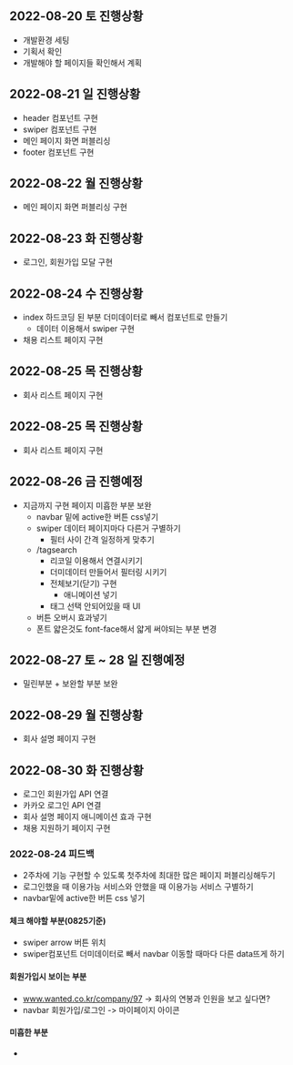 ## 2022-08-20 토 진행상황
+ 개발환경 세팅
+ 기획서 확인
+ 개발해야 할 페이지들 확인해서 계획

## 2022-08-21 일 진행상황
+ header 컴포넌트 구현
+ swiper 컴포넌트 구현
+ 메인 페이지 화면 퍼블리싱
+ footer 컴포넌트 구현

## 2022-08-22 월 진행상황
+ 메인 페이지 화면 퍼블리싱 구현

## 2022-08-23 화 진행상황
+ 로그인, 회원가입 모달 구현

## 2022-08-24 수 진행상황
+ index 하드코딩 된 부분 더미데이터로 빼서 컴포넌트로 만들기
    + 데이터 이용해서 swiper 구현
+ 채용 리스트 페이지 구현

## 2022-08-25 목 진행상황
+ 회사 리스트 페이지 구현

## 2022-08-25 목 진행상황
+ 회사 리스트 페이지 구현

## 2022-08-26 금 진행예정
+ 지금까지 구현 페이지 미흡한 부분 보완
    + navbar 밑에 active한 버튼 css넣기
    + swiper 데이터 페이지마다 다른거 구별하기
        + 필터 사이 간격 일정하게 맞추기
    + /tagsearch
        + 리코일 이용해서 연결시키기
        + 더미데이터 만들어서 필터링 시키기
        + 전체보기(닫기) 구현
            + 애니메이션 넣기
        + 태그 선택 안되어있을 때 UI
    + 버튼 오버시 효과넣기
    + 폰트 얇은것도 font-face해서 얇게 써야되는 부분 변경

## 2022-08-27 토 ~ 28 일 진행예정
+ 밀린부분 + 보완할 부분 보완

## 2022-08-29 월 진행상황
+ 회사 설명 페이지 구현

## 2022-08-30 화 진행상황
+ 로그인 회원가입 API 연결
+ 카카오 로그인 API 연결
+ 회사 설명 페이지 애니메이션 효과 구현
+ 채용 지원하기 페이지 구현

### 2022-08-24 피드백
+ 2주차에 기능 구현할 수 있도록 첫주차에 최대한 많은 페이지 퍼블리싱해두기
+ 로그인했을 때 이용가능 서비스와 안했을 때 이용가능 서비스 구별하기
+ navbar밑에 active한 버튼 css 넣기

#### 체크 해야할 부분(0825기준)
+ swiper arrow 버튼 위치
+ swiper컴포넌트 더미데이터로 빼서 navbar 이동할 때마다 다른 data뜨게 하기

#### 회원가입시 보이는 부분
+ www.wanted.co.kr/company/97 -> 회사의 연봉과 인원을 보고 싶다면?
+ navbar 회원가입/로그인 -> 마이페이지 아이콘

#### 미흡한 부분
+ 